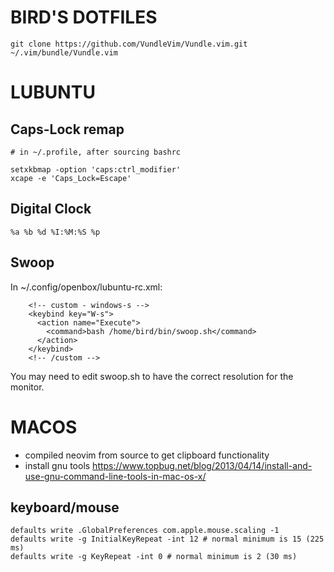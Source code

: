 BIRD'S DOTFILES
===============

```
git clone https://github.com/VundleVim/Vundle.vim.git ~/.vim/bundle/Vundle.vim
```

LUBUNTU
=======

Caps-Lock remap
---

```
# in ~/.profile, after sourcing bashrc

setxkbmap -option 'caps:ctrl_modifier'
xcape -e 'Caps_Lock=Escape'
```

Digital Clock
----

```
%a %b %d %I:%M:%S %p
```

Swoop
-----

In ~/.config/openbox/lubuntu-rc.xml:

```
    <!-- custom - windows-s -->
    <keybind key="W-s">
      <action name="Execute">
        <command>bash /home/bird/bin/swoop.sh</command>
      </action>
    </keybind>
    <!-- /custom -->
```

You may need to edit swoop.sh to have the correct resolution for the monitor.

MACOS
=====

- compiled neovim from source to get clipboard functionality
- install gnu tools https://www.topbug.net/blog/2013/04/14/install-and-use-gnu-command-line-tools-in-mac-os-x/

keyboard/mouse
---

```
defaults write .GlobalPreferences com.apple.mouse.scaling -1
defaults write -g InitialKeyRepeat -int 12 # normal minimum is 15 (225 ms)
defaults write -g KeyRepeat -int 0 # normal minimum is 2 (30 ms)
```
